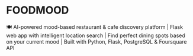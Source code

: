 # FOODMOOD
🍽️ AI-powered mood-based restaurant &amp; cafe discovery platform | Flask web app with intelligent location search | Find perfect dining spots based on your current mood | Built with Python, Flask, PostgreSQL &amp; Foursquare API
